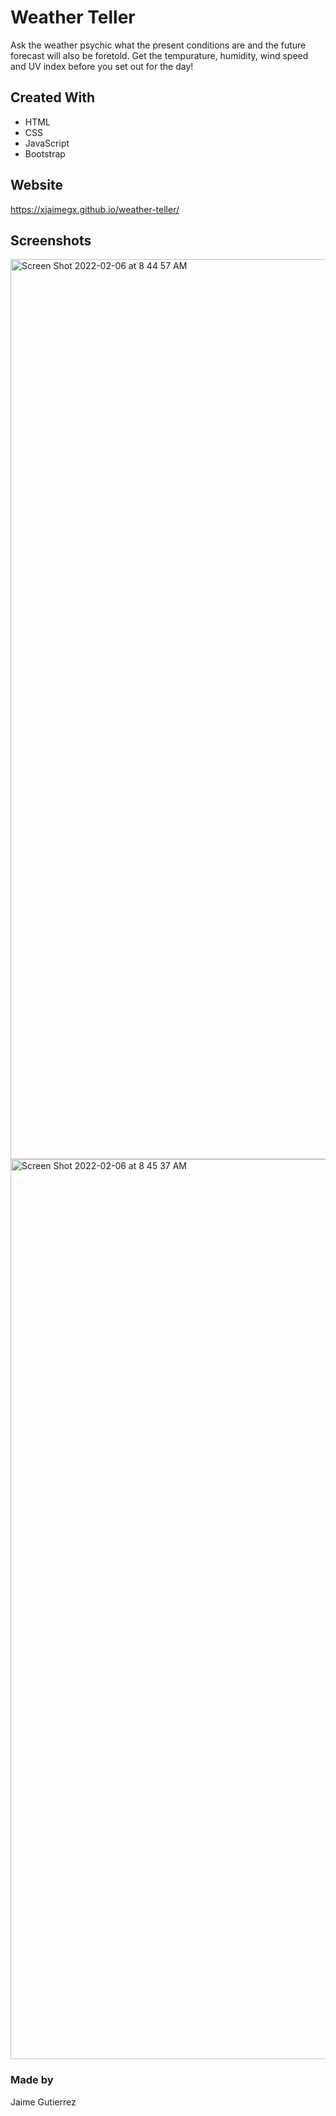 # Weather Teller
Ask the weather psychic what the present conditions are and the future forecast will also be foretold. Get the tempurature, humidity, wind speed and UV index before you set out for the day!

## Created With
* HTML
* CSS
* JavaScript
* Bootstrap

## Website
https://xjaimegx.github.io/weather-teller/

## Screenshots
<img width="1440" alt="Screen Shot 2022-02-06 at 8 44 57 AM" src="https://user-images.githubusercontent.com/94326810/152686449-bc33e515-0bfe-4701-b70e-24e366cadad9.png">

<img width="1440" alt="Screen Shot 2022-02-06 at 8 45 37 AM" src="https://user-images.githubusercontent.com/94326810/152686454-0af73a66-42e3-4233-8592-9a2ec7a924d5.png">

### Made by
Jaime Gutierrez